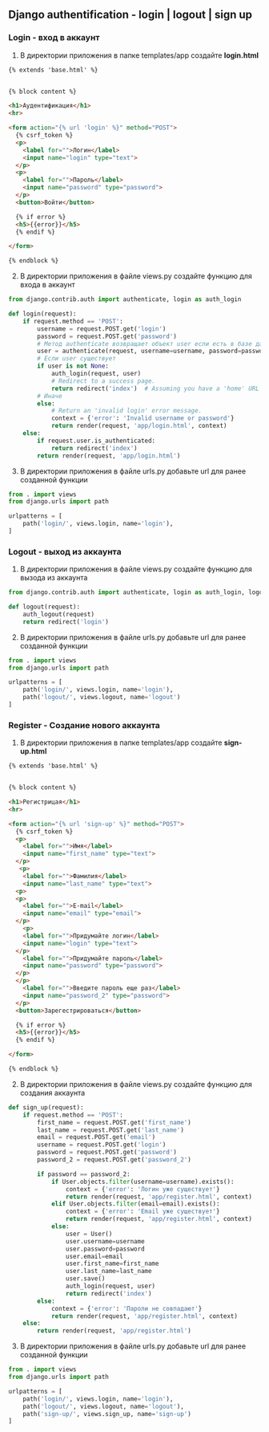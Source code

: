 ## Django authentification - login | logout | sign up

### Login  - вход в аккаунт

1. В директории приложения в папке templates/app создайте **login.html**
```html
{% extends 'base.html' %}


{% block content %}

<h1>Аудентификация</h1>
<hr>

<form action="{% url 'login' %}" method="POST">
  {% csrf_token %}
  <p>
    <label for="">Логин</label>
    <input name="login" type="text">
  </p>
  <p>
    <label for="">Пароль</label>
    <input name="password" type="password">
  </p>
  <button>Войти</button>

  {% if error %}
  <h5>{{error}}</h5>
  {% endif %}

</form>

{% endblock %}
```

2. В директории приложения в файле views.py создайте функцию для входа в аккаунт
```python
from django.contrib.auth import authenticate, login as auth_login

def login(request):
    if request.method == 'POST':
        username = request.POST.get('login')
        password = request.POST.get('password')
        # Метод authenticate возвращает объект user если есть в базе данных иначе возвращает None 
        user = authenticate(request, username=username, password=password)
        # Если user существует
        if user is not None:
            auth_login(request, user)
            # Redirect to a success page.
            return redirect('index')  # Assuming you have a 'home' URL pattern
        # Иначе
        else:
            # Return an 'invalid login' error message.
            context = {'error': 'Invalid username or password'}
            return render(request, 'app/login.html', context)
    else:
        if request.user.is_authenticated:
            return redirect('index')
        return render(request, 'app/login.html')
```

3. В директории приложения в файле urls.py добавьте url для ранее созданной функции
```python
from . import views
from django.urls import path

urlpatterns = [
    path('login/', views.login, name='login'),
]
```

### Logout - выход из аккаунта

1. В директории приложения в файле views.py создайте функцию для вызода из аккаунта
```python
from django.contrib.auth import authenticate, login as auth_login, logout as auth_logout

def logout(request):
    auth_logout(request)
    return redirect('login')
```

2. В директории приложения в файле urls.py добавьте url для ранее созданной функции
```python
from . import views
from django.urls import path

urlpatterns = [
    path('login/', views.login, name='login'),
    path('logout/', views.logout, name='logout')
]
```

### Register - Создание нового аккаунта

1. В директории приложения в папке templates/app создайте **sign-up.html**
```html
{% extends 'base.html' %}


{% block content %}

<h1>Регистрицая</h1>
<hr>

<form action="{% url 'sign-up' %}" method="POST">
  {% csrf_token %}
  <p>
    <label for="">Имя</label>
    <input name="first_name" type="text">
  </p>
   <p>
    <label for="">Фамилия</label>
    <input name="last_name" type="text">
  <p>
  <p>
    <label for="">E-mail</label>
    <input name="email" type="email">
  </p>
    <p>
    <label for="">Придумайте логин</label>
    <input name="login" type="text">
  </p>
    <label for="">Придумайте пароль</label>
    <input name="password" type="password">
  </p>
  </p>
    <label for="">Введите пароль еще раз</label>
    <input name="password_2" type="password">
  </p>
  <button>Зарегестрироваться</button>

  {% if error %}
  <h5>{{error}}</h5>
  {% endif %}

</form>

{% endblock %}
```

2. В директории приложения в файле views.py создайте функцию для создания аккаунта
```python
def sign_up(request):
    if request.method == 'POST':
        first_name = request.POST.get('first_name')
        last_name = request.POST.get('last_name')
        email = request.POST.get('email')
        username = request.POST.get('login')
        password = request.POST.get('password')
        password_2 = request.POST.get('password_2')

        if password == password_2:
            if User.objects.filter(username=username).exists():
                context = {'error': 'Логин уже существует'}
                return render(request, 'app/register.html', context)
            elif User.objects.filter(email=email).exists():
                context = {'error': 'Email уже существует'}
                return render(request, 'app/register.html', context)
            else:
                user = User()
                user.username=username
                user.password=password
                user.email=email
                user.first_name=first_name
                user.last_name=last_name
                user.save()
                auth_login(request, user)
                return redirect('index')  
        else:
            context = {'error': 'Пароли не совпадают'}
            return render(request, 'app/register.html', context)
    else:
        return render(request, 'app/register.html')
```

3. В директории приложения в файле urls.py добавьте url для ранее созданной функции
```python
from . import views
from django.urls import path

urlpatterns = [
    path('login/', views.login, name='login'),
    path('logout/', views.logout, name='logout'),
    path('sign-up/', views.sign_up, name='sign-up')
]
```

